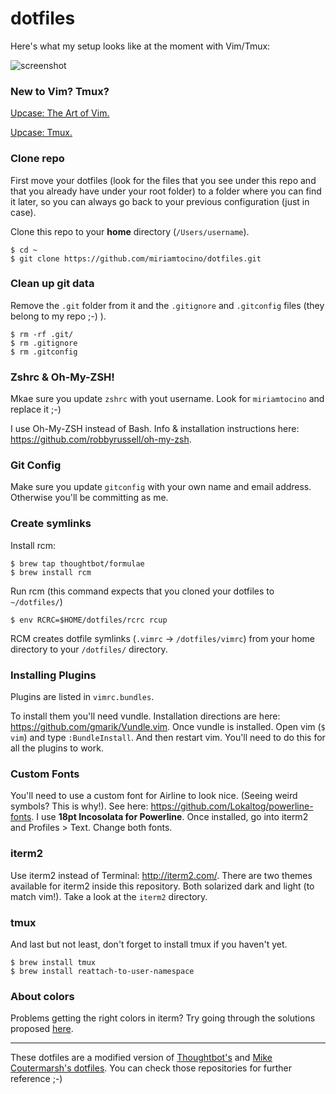 dotfiles
===================
Here's what my setup looks like at the moment with Vim/Tmux:

![screenshot](https://github.com/miriamtocino/dotfiles/blob/master/screenshot.png?raw=true)

### New to Vim? Tmux?
[Upcase: The Art of Vim.](https://upcase.com/vim)

[Upcase: Tmux.](https://upcase.com/tmux)

### Clone repo

First move your dotfiles (look for the files that you see under this repo and that you already have under your root folder) to a folder where you can find it later, so you can always go back to your previous configuration (just in case).

Clone this repo to your **home** directory (`/Users/username`).
```
$ cd ~
$ git clone https://github.com/miriamtocino/dotfiles.git
```

### Clean up git data

Remove the `.git` folder from it and the `.gitignore` and `.gitconfig` files (they belong to my repo ;-) ).

```
$ rm -rf .git/
$ rm .gitignore
$ rm .gitconfig
```

### Zshrc & Oh-My-ZSH!

Mkae sure you update `zshrc` with yout username. Look for `miriamtocino` and replace it ;-)

I use Oh-My-ZSH instead of Bash. Info & installation instructions here: https://github.com/robbyrussell/oh-my-zsh.

### Git Config

Make sure you update `gitconfig` with your own name and email address. Otherwise you'll be committing as me.

### Create symlinks

Install rcm:

```
$ brew tap thoughtbot/formulae
$ brew install rcm
```

Run rcm (this command expects that you cloned your dotfiles to `~/dotfiles/`)

```
$ env RCRC=$HOME/dotfiles/rcrc rcup
```

RCM creates dotfile symlinks (`.vimrc` -> `/dotfiles/vimrc`) from your home directory to your `/dotfiles/` directory.

### Installing Plugins

Plugins are listed in `vimrc.bundles`.

To install them you'll need vundle. Installation directions are here: https://github.com/gmarik/Vundle.vim.
Once vundle is installed. Open vim (`$ vim`) and type `:BundleInstall`. And then restart vim. You'll need to do this for all the plugins to work.

### Custom Fonts

You'll need to use a custom font for Airline to look nice. (Seeing weird symbols? This is why!). See here: https://github.com/Lokaltog/powerline-fonts.
I use **18pt Incosolata for Powerline**. Once installed, go into iterm2 and Profiles > Text. Change both fonts.

### iterm2

Use iterm2 instead of Terminal: http://iterm2.com/. There are two themes available for iterm2 inside this repository. Both solarized dark and light (to match vim!). Take a look at the `iterm2` directory.

### tmux

And last but not least, don't forget to install tmux if you haven't yet.

```
$ brew install tmux
$ brew install reattach-to-user-namespace
```

### About colors

Problems getting the right colors in iterm? Try going through the solutions proposed [here](http://stackoverflow.com/questions/7278267/incorrect-colors-with-vim-in-iterm2-using-solarized).

---

These dotfiles are a modified version of [Thoughtbot's](http://github.com/thoughtbot/dotfiles) and [Mike Coutermarsh's dotfiles](https://github.com/mscoutermarsh/dotfiles). You can check those repositories for further reference ;-)
